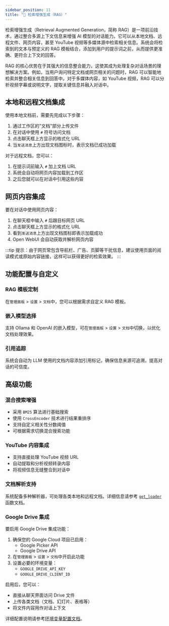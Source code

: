 ```yaml
---
sidebar_position: 11
title: "🔎 检索增强生成（RAG）"
---
```


检索增强生成（Retrieval Augmented Generation，简称 RAG）是一项前沿技术，通过整合多源上下文信息来增强 AI 模型的对话能力。它可以从本地文档、远程文件、网页内容，甚至 YouTube 视频等多媒体源中检索相关信息。系统会将检索到的文本与预定义的 RAG 模板结合，添加到用户的提示词之前，从而提供更准确、更符合上下文的回答。

RAG 的核心优势在于其强大的信息整合能力，这使其成为处理复杂对话场景的理想解决方案。例如，当用户询问特定文档或网页相关的问题时，RAG 可以智能地检索并整合相关信息到回答中。对于多媒体内容，如 YouTube 视频，RAG 可以分析视频字幕或说明文字，提取关键信息并融入对话中。

## 本地和远程文档集成

使用本地文档前，需要先完成以下步骤：
1. 通过工作区的"文档"部分上传文件
2. 在对话中使用 `#` 符号访问文档
3. 点击聊天框上方显示的格式化 URL
4. 当`发送消息`上方出现文档图标时，表示文档已成功加载

对于远程文档，您可以：
1. 在提示词前输入 `#` 加上文档 URL
2. 系统会自动将网页内容加载到工作区
3. 之后您就可以在对话中引用这些内容

## 网页内容集成

要在对话中使用网页内容：
1. 在聊天框中输入 `#` 后跟目标网页 URL
2. 点击聊天框上方显示的格式化 URL
3. 看到`发送消息`上方出现文档图标即表示加载成功
4. Open WebUI 会自动获取并解析网页内容

:::tip
提示：由于网页常包含导航栏、广告、页脚等干扰信息，建议使用页面的阅读模式或原始内容链接，这样可以获得更好的检索效果。
:::

## 功能配置与自定义

### RAG 模板定制
在`管理面板` > `设置` > `文档`中，您可以根据需求自定义 RAG 模板。

### 嵌入模型选择
支持 Ollama 和 OpenAI 的嵌入模型，可在`管理面板` > `设置` > `文档`中切换，以优化文档处理效果。

### 引用追踪
系统会自动为 LLM 使用的文档内容添加引用标记，确保信息来源可追溯，提高对话的可信度。

## 高级功能

### 混合搜索增强
- 采用 `BM25` 算法进行基础搜索
- 使用 `CrossEncoder` 技术进行结果重排序
- 支持自定义相关性分数阈值
- 可根据需求切换混合搜索功能

### YouTube 内容集成
- 支持直接处理 YouTube 视频 URL
- 自动提取和分析视频转录内容
- 将视频信息无缝整合到对话中

### 文档解析支持
系统配备多种解析器，可处理各类本地和远程文档。详细信息请参考 [`get_loader`](https://github.com/open-webui/open-webui/blob/2fa94956f4e500bf5c42263124c758d8613ee05e/backend/apps/rag/main.py#L328) 函数文档。

### Google Drive 集成
要启用 Google Drive 集成功能：
1. 确保您的 Google Cloud 项目已启用：
   - Google Picker API
   - Google Drive API
2. 在`管理面板` > `设置` > `文档`中开启此功能
3. 设置必要的环境变量：
   - `GOOGLE_DRIVE_API_KEY`
   - `GOOGLE_DRIVE_CLIENT_ID`
   
启用后，您可以：
- 直接从聊天界面访问 Drive 文件
- 上传各类文档（文档、幻灯片、表格等）
- 将文件内容用作对话上下文

详细配置说明请参考[环境变量配置文档](https://github.com/open-webui/docs/blob/main/docs/getting-started/env-configuration.md)。
